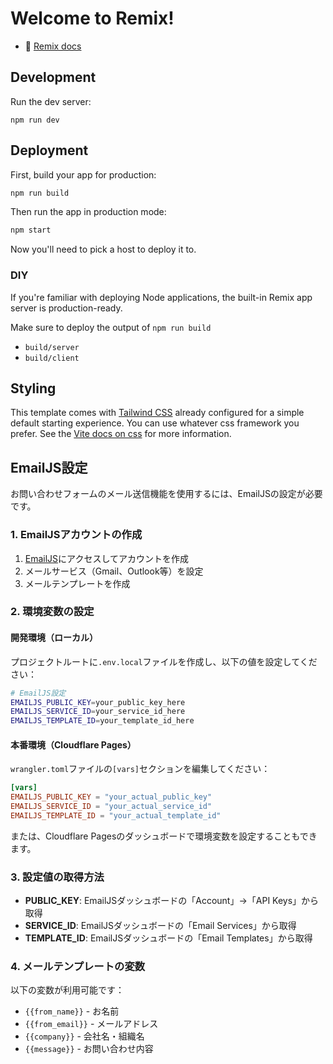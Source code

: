 # Welcome to Remix!

- 📖 [Remix docs](https://remix.run/docs)

## Development

Run the dev server:

```shellscript
npm run dev
```

## Deployment

First, build your app for production:

```sh
npm run build
```

Then run the app in production mode:

```sh
npm start
```

Now you'll need to pick a host to deploy it to.

### DIY

If you're familiar with deploying Node applications, the built-in Remix app server is production-ready.

Make sure to deploy the output of `npm run build`

- `build/server`
- `build/client`

## Styling

This template comes with [Tailwind CSS](https://tailwindcss.com/) already configured for a simple default starting experience. You can use whatever css framework you prefer. See the [Vite docs on css](https://vitejs.dev/guide/features.html#css) for more information.

## EmailJS設定

お問い合わせフォームのメール送信機能を使用するには、EmailJSの設定が必要です。

### 1. EmailJSアカウントの作成
1. [EmailJS](https://www.emailjs.com/)にアクセスしてアカウントを作成
2. メールサービス（Gmail、Outlook等）を設定
3. メールテンプレートを作成

### 2. 環境変数の設定

#### 開発環境（ローカル）
プロジェクトルートに`.env.local`ファイルを作成し、以下の値を設定してください：

```bash
# EmailJS設定
EMAILJS_PUBLIC_KEY=your_public_key_here
EMAILJS_SERVICE_ID=your_service_id_here
EMAILJS_TEMPLATE_ID=your_template_id_here
```

#### 本番環境（Cloudflare Pages）
`wrangler.toml`ファイルの`[vars]`セクションを編集してください：

```toml
[vars]
EMAILJS_PUBLIC_KEY = "your_actual_public_key"
EMAILJS_SERVICE_ID = "your_actual_service_id"
EMAILJS_TEMPLATE_ID = "your_actual_template_id"
```

または、Cloudflare Pagesのダッシュボードで環境変数を設定することもできます。

### 3. 設定値の取得方法
- **PUBLIC_KEY**: EmailJSダッシュボードの「Account」→「API Keys」から取得
- **SERVICE_ID**: EmailJSダッシュボードの「Email Services」から取得
- **TEMPLATE_ID**: EmailJSダッシュボードの「Email Templates」から取得

### 4. メールテンプレートの変数
以下の変数が利用可能です：
- `{{from_name}}` - お名前
- `{{from_email}}` - メールアドレス
- `{{company}}` - 会社名・組織名
- `{{message}}` - お問い合わせ内容
